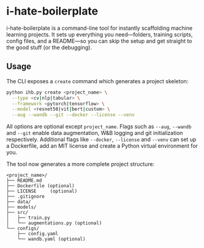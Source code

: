 # i-hate-boilerplate

i-hate-boilerplate is a command-line tool for instantly scaffolding machine learning projects. It sets up everything you need—folders, training scripts, config files, and a README—so you can skip the setup and get straight to the good stuff (or the debugging).

## Usage

The CLI exposes a `create` command which generates a project skeleton:

```bash
python ihb.py create <project_name> \
  --type <cv|nlp|tabular> \
  --framework <pytorch|tensorflow> \
  --model <resnet50|vit|bert|custom> \
  --aug --wandb --git --docker --license --venv
```

All options are optional except `project_name`. Flags such as `--aug`, `--wandb` and `--git` enable data augmentation, W&B logging and git initialization respectively. Additional flags like `--docker`, `--license` and `--venv` can set up a Dockerfile, add an MIT license and create a Python virtual environment for you.

The tool now generates a more complete project structure:

```
<project_name>/
├── README.md
├── Dockerfile (optional)
├── LICENSE     (optional)
├── .gitignore
├── data/
├── models/
├── src/
│   ├── train.py
│   └── augmentations.py (optional)
└── configs/
    ├── config.yaml
    └── wandb.yaml (optional)
```
